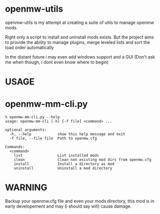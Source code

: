 # openmw-utils
openmw-utils is my attempt at creating a suite of utils to manage openmw mods.

Right only a script to install and uninstall mods exists.
But the project aims to provide the ability to manage plugins, merge leveled lists and sort the load order automatically

In the distant future i may even add windows support and a GUI (Don't ask me when though, i dont even know where to begin)
# USAGE

openmw-mm-cli.py
================
```
% openmw-mm-cli.py --help
usage: openmw-mm-cli [-h] [-f file] <command> ...

optional arguments:
  -h, --help            show this help message and exit
  -f file, --file file  Path to openmw.cfg

Commands:
  <command>
    list                List installed mods
    clean               Clean non existing mod dirs from openmw.cfg
    install             Install a directory as mod
    uninstall           Uninstall a mod directory

```

# WARNING
Backup your openmw.cfg file and even your mods directory, this mod is in early developement and may (i should say will) cause damage.

